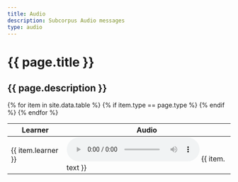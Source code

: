 ```yaml
---
title: Audio
description: Subcorpus Audio messages
type: audio
---
```



<h1> {{ page.title }} </h1>
<h2> {{ page.description }} </h2>
<table>
  <thead>
    <tr>
      <th>Learner</th>
      <th>Audio</th>
    </tr>
  </thead>
  <tbody>
    {% for item in site.data.table %}
      {% if item.type == page.type %}
        <tr>
          <td> {{ item.learner }} </td>
          <td>  
            <audio controls>
              <source src="{{ item.text }}" type="audio/mp3">
              Your browser does not support the audio element.
            </audio> {{ item. text }} 
          </td>
        </tr>
      {% endif %}
    {% endfor %}
  </tbody>
</table>


